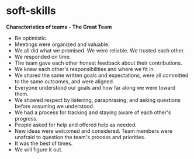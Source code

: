 # soft-skills

**Characteristics of teams - The Great Team**

- Be optimistic.
- Meetings were organized and valuable.
- We all did what we promised. We were reliable. We trusted each other.
- We responded on time.
- The team gave each other honest feedback about their contributions.
- We knew each other's responsibilities and where we fit in.
- We shared the same written goals and expectations, were all committed to the same outcomes, and were aligned.
- Everyone understood our goals and how far along we were toward them.
- We showed respect by listening, paraphrasing, and asking questions before assuming we understood.
- We had a process for tracking and staying aware of each other's progress.
- People asked for help and offered help as needed.
- New ideas were welcomed and considered. Team members were unafraid to question the team's process and priorities.
- It was the best of times.
- We will figure it out.

  

